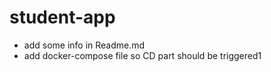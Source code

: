 # student-app
 * add some info in Readme.md
 * add docker-compose file so CD part should be  triggered1